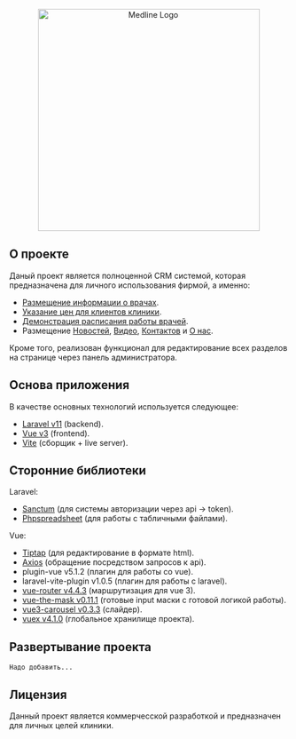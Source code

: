 <p align="center"><a href="https://medlinegroup.ru/" target="_blank"><img src="https://medlinegroup.ru/build/assets/logo-Bj-cFKVQ.svg" width="400" alt="Medline Logo"></a></p>

## О проекте

Даный проект является полноценной CRM системой, которая предназначена для личного использования фирмой, а именно:

- [Размещение информации о врачах](https://medlinegroup.ru/specialists).
- [Указание цен для клиентов клиники](https://medlinegroup.ru/prices).
- [Демонстрация расписания работы врачей](https://medlinegroup.ru/schedule).
- Размещение [Новостей](https://medlinegroup.ru/news), [Видео](https://medlinegroup.ru/videos), [Контактов](https://medlinegroup.ru/contacts) и [О нас](https://medlinegroup.ru/about).

Кроме того, реализован функционал для редактирование всех разделов на странице через панель администратора.

## Основа приложения

В качестве основных технологий используется следующее:

- [Laravel v11](https://laravel.com/) (backend).
- [Vue v3](https://ru.vuejs.org/) (frontend).
- [Vite](https://vite.dev/) (сборщик + live server).

## Сторонние библиотеки

Laravel:

- [Sanctum](https://laravel.com/docs/12.x/sanctum) (для системы авторизации через api -> token).
- [Phpspreadsheet](https://phpspreadsheet.readthedocs.io/en/latest/) (для работы с табличными файлами).

Vue:

- [Tiptap](https://tiptap.dev/docs) (для редактирование в формате html).
- [Axios](https://axios-http.com/) (обращение посредством запросов к api).
- plugin-vue v5.1.2 (плагин для работы со vue).
- laravel-vite-plugin v1.0.5 (плагин для работы с laravel).
- [vue-router v4.4.3](https://router.vuejs.org/) (маршрутизация для vue 3).
- [vue-the-mask v0.11.1](https://vuejs-tips.github.io/vue-the-mask/) (готовые input маски с готовой логикой работы).
- [vue3-carousel v0.3.3](https://github.com/ismail9k/vue3-carousel) (слайдер).
- [vuex v4.1.0](https://vuex.vuejs.org/) (глобальное хранилище проекта).

## Развертывание проекта

```shell
Надо добавить...
```

## Лицензия

Данный проект является коммерчесской разработкой и предназначен для личных целей клиники.
